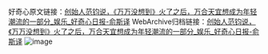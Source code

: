 好奇心原文链接：[创始人范钧说，《万万没想到》火了之后，万合天宜想成为年轻潮流的一部分_娱乐_好奇心日报-俞斯译](https://www.qdaily.com/articles/9314.html)
WebArchive归档链接：[创始人范钧说，《万万没想到》火了之后，万合天宜想成为年轻潮流的一部分_娱乐_好奇心日报-俞斯译](http://web.archive.org/web/20190623154048/https://www.qdaily.com/articles/9314.html)
![image](http://ww3.sinaimg.cn/large/007d5XDpgy1g3vf11uh69j30u08797rs)